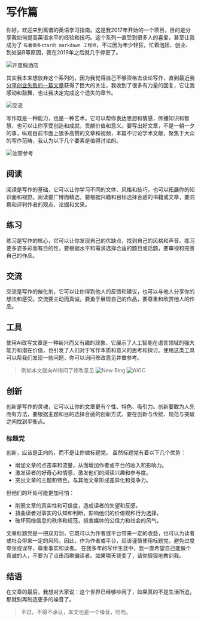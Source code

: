 # 写作篇

你好，欢迎来到离谱的英语学习指南。这是我2017年开始的一个项目，目的是分享我如何提高英语水平的经验和技巧。这个系列一直受到很多人的喜爱，甚至让我成为了 `有着很多star的 markdown 工程师`，不过因为年少轻狂，忙着泡妞、创业、到处装B等原因，我在2019年之后就几乎停更了。

![开度假酒店](/assets/hotel.jpg)

其实我本来想放弃这个系列的，因为我觉得自己不够资格去谈论写作，直到最近我[分享创业失败的一篇文章](https://zhuanlan.zhihu.com/p/653380203)获得了巨大的关注，我收到了很多有力量的回复，它让我感动和鼓舞，也让我决定完成这个遗失的章节。

![交流](/assets/nice-comment.png)


写作既是一种能力，也是一种艺术。它可以帮你表达思想和情感，传播知识和智慧，也可以让你享受创造和成就，贡献价值和意义。要写出好文章，不是一朝一夕的事，纵观目前市面上很多高赞的文章和视频，本篇不讨论学术文献，聚焦于大众的写作范畴，我认为以下几个要素是值得讨论的。

![油管参考](/assets/writing-skills.png)

## 阅读
阅读是写作的基础，它可以让你学习不同的文体、风格和技巧，也可以拓展你的知识面和视野。阅读要广博而精选，要根据兴趣和目标选择合适的书籍或文章，要洞察和评判作者的观点、论据和文采。


## 练习
练习是写作的核心，它可以让你发现自己的优缺点，找到自己的风格和声音。练习要多姿多彩而有目的性，要根据水平和需求选择合适的题目或话题，要审视和完善自己的作品。

## 交流

交流是写作的催化剂，它可以让你得到他人的反馈和建议，也可以与他人分享你的想法和感受。交流要主动而真诚，要勇于展现自己的作品，要尊重和欣赏他人的作品。

## 工具

使用AI改写文章是一种新兴而又有趣的现象，它展示了人工智能在语言领域的强大能力和潜在价值，也引发了人们对于写作本质和意义的思考和探讨。使用这类工具可以帮我们发现一些问题，你可以询问修改意见并做参考。
> 例如本文就向AI询问了修改意见
![New Bing](/assets/chatgpt.png)
![AIGC](/assets/aigc.png)

## 创新

创新是写作的灵魂，它可以让你的文章更有个性、特色、吸引力。创新要敢为人先而有方法，要根据主题和目的选择合适的创新方式，要在创新与传统、规范与突破之间找到平衡点。

### 标题党
创新，应该是正向的，而不是让你做标题党。 虽然标题党有着以下几个优势：
- 增加文章的点击率和流量，从而增加作者或平台的收入和影响力。
- 激发读者的好奇心和情感，激发他们的阅读兴趣和参与度。
- 突出文章的主题和特色，与其他文章形成差异化和竞争力。 

但他们的坏处可能更加可怕：
- 削弱文章的真实性和可信度，造成读者的失望和反感。
- 扭曲读者对事实的认知和判断，影响他们的价值观和行为选择。
- 破坏网络信息的秩序和规范，损害媒体的公信力和社会的风气。 

文章标题党是一把双刃剑，它既可以为作者或平台带来一定的收益，也可以为读者或社会带来一定的风险。因此，作为作者或平台，应该谨慎使用标题党，避免过度夸张或误导，尊重事实和读者。 
在我多年的写作生涯中，我一直希望自己能做个真诚的人，不要为了点击而欺骗读者。如果哪天我变了，请你狠狠地教训我。

## 结语

在文章的最后，我想对大家说：这个世界已经够吵闹了，如果真的不是生活所迫，那就别再制造更多的噪音了。

> 不过，不得不承认，本文也是一个噪音，哈哈。